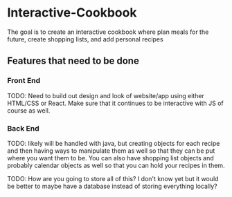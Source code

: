 # Interactive-Cookbook
The goal is to create an interactive cookbook where plan meals for the future, create shopping lists, and add personal recipes


## Features that need to be done

### Front End

TODO: Need to build out design and look of website/app using either HTML/CSS or React. Make sure that it continues to be interactive with JS of course as well.

### Back End
TODO: likely will be handled with java, but creating objects for each recipe and then having ways to manipulate them as well so that they can be put where you want them to be. You can also have shopping list objects and probably calendar objects as well so that you can hold your recipes in them.

TODO: How are you going to store all of this? I don't know yet but it would be better to maybe have a database instead of storing everything locally?
